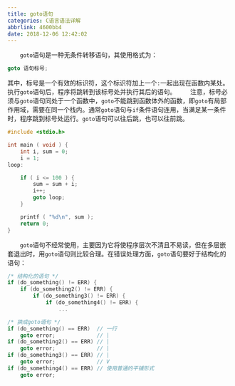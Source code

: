 ```yaml
---
title: goto语句
categories: C语言语法详解
abbrlink: 4600bb4
date: 2018-12-06 12:42:02
---
```

&emsp;&emsp;`goto`语句是一种无条件转移语句，其使用格式为：

``` cpp
goto 语句标号;
```

其中，标号是一个有效的标识符，这个标识符加上一个`:`一起出现在函数内某处。执行`goto`语句后，程序将跳转到该标号处并执行其后的语句。
&emsp;&emsp;注意，标号必须与`goto`语句同处于一个函数中，`goto`不能跳到函数体外的函数，即`goto`有局部作用域，需要在同一个栈内。通常`goto`语句与`if`条件语句连用，当满足某一条件时，程序跳到标号处运行。`goto`语句可以往后跳，也可以往前跳。

``` cpp
#include <stdio.h>

int main ( void ) {
    int i, sum = 0;
    i = 1;
loop:

    if ( i <= 100 ) {
        sum = sum + i;
        i++;
        goto loop;
    }

    printf ( "%d\n", sum );
    return 0;
}
```

&emsp;&emsp;`goto`语句不经常使用，主要因为它将使程序层次不清且不易读，但在多层嵌套退出时，用`goto`语句则比较合理。在错误处理方面，`goto`语句要好于结构化的语句：

``` cpp
/* 结构化的语句 */
if (do_something() != ERR) {
    if (do_something2() != ERR) {
        if (do_something3() != ERR) {
            if (do_something4() != ERR) {
                ...

/* 换成goto语句 */
if (do_something() == ERR)  // 一行
    goto error;             // |
if (do_something2() == ERR) // |
    goto error;             // |
if (do_something3() == ERR) // |
    goto error;             // V
if (do_something4() == ERR) // 使用普通的平铺形式
    goto error;
```